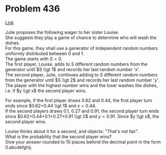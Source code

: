 # Problem 436

[Link](https://projecteuler.net/problem=436)

Julie proposes the following wager to her sister Louise.  
She suggests they play a game of chance to determine who will wash the dishes.  
For this game, they shall use a generator of independent random numbers uniformly distributed between $0$ and $1$.  
The game starts with $S = 0$.  
The first player, Louise, adds to $S$ different random numbers from the generator until $S \\gt 1$ and records her last random number '$x$'.  
The second player, Julie, continues adding to $S$ different random numbers from the generator until $S \\gt 2$ and records her last random number '$y$'.  
The player with the highest number wins and the loser washes the dishes, i.e. if $y \\gt x$ the second player wins.

For example, if the first player draws $0.62$ and $0.44$, the first player turn ends since $0.62+0.44 \\gt 1$ and $x = 0.44$.  
If the second players draws $0.1$, $0.27$ and $0.91$, the second player turn ends since $0.62+0.44+0.1+0.27+0.91 \\gt 2$ and $y = 0.91$. Since $y \\gt x$, the second player wins.

Louise thinks about it for a second, and objects: "That's not fair".  
What is the probability that the second player wins?  
Give your answer rounded to $10$ places behind the decimal point in the form 0.abcdefghij.